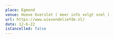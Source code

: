 ```yaml
---
place: Egmond
venue: Hoeve Overslot ( meer info volgt snel )
url: https://www.wiesendeliefde.nl/
date: 12-6-22
isCancelled: false
---
```

